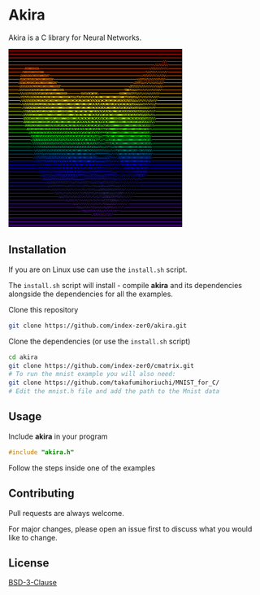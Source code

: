 # Akira

Akira is a C library for Neural Networks.

<img src="/public/a-logo.png" alt="Akira logo" width=342 height=350/>

## Installation

If you are on Linux use can use the `install.sh` script.

The `install.sh` script will install - compile __akira__ and its dependencies alongside the dependencies for all the examples.

Clone this repository

```bash
git clone https://github.com/index-zer0/akira.git
```
Clone the dependencies (or use the `install.sh` script)
```bash
cd akira
git clone https://github.com/index-zer0/cmatrix.git
# To run the mnist example you will also need:
git clone https://github.com/takafumihoriuchi/MNIST_for_C/
# Edit the mnist.h file and add the path to the Mnist data
```


## Usage
Include __akira__ in your program

```C
#include "akira.h"
```
Follow the steps inside one of the examples

## Contributing
Pull requests are always welcome. 

For major changes, please open an issue first to discuss what you would like to change.


## License
[BSD-3-Clause](https://github.com/index-zer0/akira/blob/master/LICENSE)
